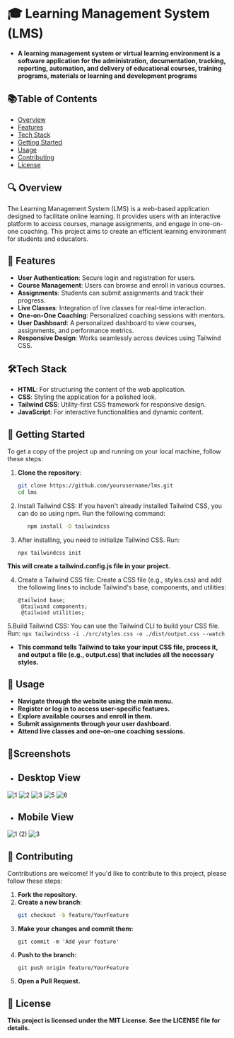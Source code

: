 #  🎓 Learning Management System (LMS)
- **A learning management system or virtual learning environment is a software application for the administration, documentation, tracking, reporting, automation, and delivery of educational courses, training programs, materials or learning and development programs**

## 📚Table of Contents
- [Overview](#overview)
- [Features](#features)
- [Tech Stack](#tech-stack)
- [Getting Started](#getting-started)
- [Usage](#usage)
- [Contributing](#contributing)
- [License](#license)

## 🔍 Overview
The Learning Management System (LMS) is a web-based application designed to facilitate online learning. It provides users with an interactive platform to access courses, manage assignments, and engage in one-on-one coaching. This project aims to create an efficient learning environment for students and educators.

##  🌟 Features
- **User Authentication**: Secure login and registration for users.
- **Course Management**: Users can browse and enroll in various courses.
- **Assignments**: Students can submit assignments and track their progress.
- **Live Classes**: Integration of live classes for real-time interaction.
- **One-on-One Coaching**: Personalized coaching sessions with mentors.
- **User Dashboard**: A personalized dashboard to view courses, assignments, and performance metrics.
- **Responsive Design**: Works seamlessly across devices using Tailwind CSS.

## 🛠️Tech Stack
- **HTML**: For structuring the content of the web application.
- **CSS**: Styling the application for a polished look.
- **Tailwind CSS**: Utility-first CSS framework for responsive design.
- **JavaScript**: For interactive functionalities and dynamic content.

##  🚀  Getting Started
To get a copy of the project up and running on your local machine, follow these steps:

1. **Clone the repository**:
   ```bash
   git clone https://github.com/yourusername/lms.git
   cd lms
   ```
2. Install Tailwind CSS: If you haven't already installed Tailwind CSS, you can do so using npm. Run the following command:
   ```bash
      npm install -D tailwindcss
   ```
3. After installing, you need to initialize Tailwind CSS. Run:
   ```
   npx tailwindcss init
    ```
**This will create a tailwind.config.js file in your project.**

4. Create a Tailwind CSS file: Create a CSS file (e.g., styles.css) and add the following lines to include Tailwind's base, components, and utilities:
   ```
   @tailwind base;
    @tailwind components;
    @tailwind utilities;
   ```
5.Build Tailwind CSS: You can use the Tailwind CLI to build your CSS file. Run:
    ```
    npx tailwindcss -i ./src/styles.css -o ./dist/output.css --watch
    ```
- **This command tells Tailwind to take your input CSS file, process it, and output a file (e.g., output.css) that includes all the necessary styles.**

## 📖  Usage
- **Navigate through the website using the main menu.**
- **Register or log in to access user-specific features.**
- **Explore available courses and enroll in them.**
- **Submit assignments through your user dashboard.**
- **Attend live classes and one-on-one coaching sessions.**

## 📸Screenshots
- ## **Desktop View**
![1](https://github.com/user-attachments/assets/00f70119-81ca-4b7d-ae0a-942964a8f36e)
![2](https://github.com/user-attachments/assets/e0109666-1bd7-490a-94b4-502a9798cfba)
![3](https://github.com/user-attachments/assets/2962c5d0-f8ff-4da0-af0b-3163ae9d9f28)
![5](https://github.com/user-attachments/assets/4387958a-8f61-4fce-94e2-f2ade6058343)
![6](https://github.com/user-attachments/assets/ae2ac2b7-a833-4ec5-a6c0-101ae9d19f63)

- ## **Mobile View**
![1 (2)](https://github.com/user-attachments/assets/9a14dae8-ce2a-468f-9dbc-f0d33be204b1)  ![3](https://github.com/user-attachments/assets/2abbcc3c-f85b-460f-8797-ac9409ff6ec5)



## 🤝 Contributing
Contributions are welcome! If you'd like to contribute to this project, please follow these steps:

1. **Fork the repository.**
2. **Create a new branch**:
   ```bash
   git checkout -b feature/YourFeature
    ```
3. **Make your changes and commit them:**
    ```
    git commit -m 'Add your feature'
   ```
4. **Push to the branch:**
    ```
   git push origin feature/YourFeature
    ```
5. **Open a Pull Request.**

## 📄  License
**This project is licensed under the MIT License. See the LICENSE file for details.**





  


   

   
